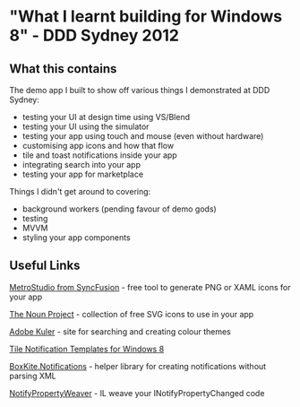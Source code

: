 "What I learnt building for Windows 8" - DDD Sydney 2012
=========

## What this contains

The demo app I built to show off various things I demonstrated at DDD Sydney:

 - testing your UI at design time using VS/Blend
 - testing your UI using the simulator
 - testing your app using touch and mouse (even without hardware)
 - customising app icons and how that flow
 - tile and toast notifications inside your app
 - integrating search into your app
 - testing your app for marketplace

Things I didn't get around to covering:

 - background workers (pending favour of demo gods)
 - testing
 - MVVM
 - styling your app components

## Useful Links

[MetroStudio from SyncFusion](http://www.syncfusion.com/downloads/metrostudio) - free tool to generate PNG or XAML icons for your app

[The Noun Project](http://thenounproject.com/) - collection of free SVG icons to use in your app

[Adobe Kuler](http://kuler.adobe.com/) - site for searching and creating colour themes

[Tile Notification Templates for Windows 8](http://msdn.microsoft.com/en-us/library/windows/apps/hh761491.aspx)
   
[BoxKite.Notifications](http://shiftkey.github.com/BoxKite.Notifications/) - helper library for creating notifications without parsing XML

[NotifyPropertyWeaver](http://code.google.com/p/notifypropertyweaver) - IL weave your INotifyPropertyChanged code 